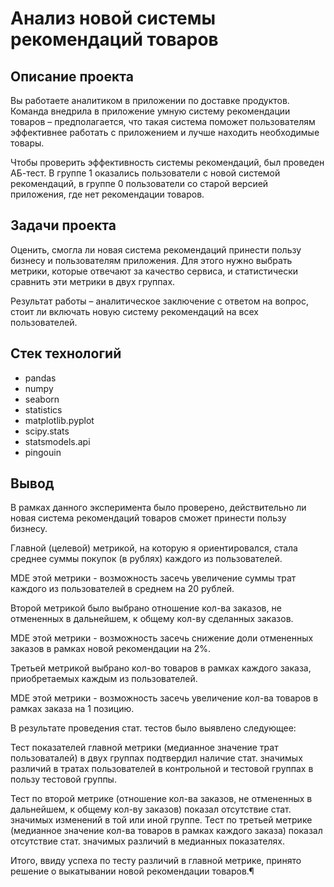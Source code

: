 # Анализ новой системы рекомендаций товаров

## Описание проекта

Вы работаете аналитиком в приложении по доставке продуктов. Команда внедрила в приложение умную систему рекомендации товаров – предполагается, что такая система поможет пользователям эффективнее работать с приложением и лучше находить необходимые товары.

Чтобы проверить эффективность системы рекомендаций, был проведен АБ-тест. В группе 1 оказались пользователи с новой системой рекомендаций, в группе 0 пользователи со старой версией приложения, где нет рекомендации товаров.


## Задачи проекта

Оценить, смогла ли новая система рекомендаций принести пользу бизнесу и пользователям приложения. Для этого нужно выбрать метрики, которые отвечают за качество сервиса, и статистически сравнить эти метрики в двух группах.

Результат работы – аналитическое заключение с ответом на вопрос, стоит ли включать новую систему рекомендаций на всех пользователей.


## Стек технологий
* pandas
* numpy
* seaborn
* statistics
* matplotlib.pyplot
* scipy.stats
* statsmodels.api
* pingouin

## Вывод

В рамках данного эксперимента было проверено, действительно ли новая система рекомендаций товаров сможет принести пользу бизнесу.

Главной (целевой) метрикой, на которую я ориентировался, стала среднее суммы покупок (в рублях) каждого из пользователей.

MDE этой метрики - возможность засечь увеличение суммы трат каждого из пользователей в среднем на 20 рублей.

Второй метрикой было выбрано отношение кол-ва заказов, не отмененных в дальнейшем, к общему кол-ву сделанных заказов.

MDE этой метрики - возможность засечь снижение доли отмененных заказов в рамках новой рекомендации на 2%.

Третьей метрикой выбрано кол-во товаров в рамках каждого заказа, приобретаемых каждым из пользователей.

MDE этой метрики - возможность засечь увеличение кол-ва товаров в рамках заказа на 1 позицию.


В результате проведения стат. тестов было выявлено следующее:


Тест показателей главной метрики (медианное значение трат пользоваталей) в двух группах подтвердил наличие стат. значимых различий в тратах пользователей в контрольной и тестовой группах в пользу тестовой группы.

Тест по второй метрике (отношение кол-ва заказов, не отмененных в дальнейшем, к общему кол-ву заказов) показал отсутствие стат. значимых изменений в той или иной группе.
Тест по третьей метрике (медианное значение кол-ва товаров в рамках каждого заказа) показал отсутствие стат. значимых различий в медианных показателях.

Итого, ввиду успеха по тесту различий в главной метрике, принято решение о выкатывании новой рекомендации товаров.¶